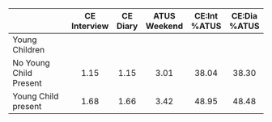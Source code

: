 
|                      | CE<br>Interview |  CE<br>Diary | ATUS<br>Weekend | CE:Int<br>%ATUS | CE:Dia<br>%ATUS |
| -------------------- | :----------: | :----------: | :----------: | :----------: | :----------: |
| Young Children       |              |              |              |              |              |
| No Young Child Present |         1.15 |         1.15 |         3.01 |        38.04 |        38.30 |
| Young Child present  |         1.68 |         1.66 |         3.42 |        48.95 |        48.48 |

